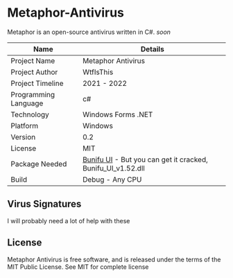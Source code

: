 # Metaphor-Antivirus
Metaphor is an open-source antivirus written in C#.
*soon*

| Name | Details |
| ------ | ------ |
| Project Name | Metaphor Antivirus |
| Project Author | WtfIsThis |
| Project Timeline | 2021 - 2022 |
| Programming Language | c# |
| Technology | Windows Forms .NET |
| Platform | Windows |
| Version | 0.2 |
| License | MIT |
| Package Needed | [Bunifu UI](https://bunifuframework.com/) - But you can get it cracked, Bunifu_UI_v1.52.dll |
| Build | Debug - Any CPU |

## Virus Signatures
I will probably need a lot of help with these

## License
Metaphor Antivirus is free software, and is released under the terms of the MIT Public License. See MIT for complete license

